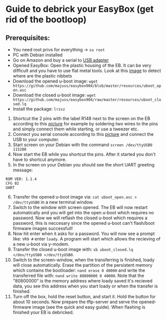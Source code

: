 # Guide to debrick your EasyBox (get rid of the bootloop)

## Prerequisites:
- You need root privs for everything -> `su root`
- PC with Debian installed
- Go on Amazon and buy a serial to [USB adapter](https://www.amazon.de/SODIAL-USB-TTL-Konverter-Modul-eingebautem-CP2102/dp/B008RF73CS/)
- Opened EasyBox: Open the plastic housing of the EB. It can be very difficult and you have to use flat metal tools. Look at this [image](http://www0.xup.in/exec/ximg.php?fid=50621562) to detect where are the plastic nibbets
- Download the opened u-boot image: `wget https://github.com/majuss/easybox904/blob/master/resources/uboot_open.asc`
- Download the closed u-boot image: `wget https://github.com/majuss/easybox904/raw/master/resources/uboot_closed.lq`
- Install the package: `lrzsz`

1. Shortcut the 2 pins with the label R148 next to the screen on the EB according to this [picture](https://wiki.openwrt.org/_media/media/arcadyan/eb904xdsl_pcb_r148_uart.jpg?w=500&tok=318f3d) for example by soldering two wires to the pins and simply connect them while starting, or use a tweezer etc.
2. Connect you serial console according to this [picture](https://github.com/majuss/easybox904/blob/master/serial.JPG?raw=true) and connect the USB to your computer.
3. Start screen on your Debian with the command `screen /dev/ttyUSB0 115200`
4. Now start the EB while you shortcut the pins. After it started you don't have to shortcut anymore.
5. In the screen on your Debian you should see the short UART greeting message:
```
ROM VER: 1.1.4
CFG 02
UART
```
6. Transfer the opened u-boot image via: `cat uboot_open.asc > /dev/ttyUSB0` in a new terminal window.
7. Switch to the window with screen opened. The EB will now restart automatically and you will get into the open u-boot which requires no password. Now we will reflash the closed u-boot which requires a password, this is neccesary since the opened u-boot can't flash/boot firmware images successfull!
8. Now hit enter when it asks for a password. You will now see a prompt like: `VR9 #` enter `loady`. A program will start which allows the recieving of a new u-boot via y-modem.
9. Transfer the closed u-boot image with: `sb uboot_closed.lq </dev/ttyUSB0 >/dev/ttyUSB0`.
10. Switch to the screen-window, when the transferring is finished, loady will close automatically. Erase the partition of the persistent memory which contains the bootloader: `nand erase 0 d0000` and write the transferred file with: `nand write 80800000 0 40000`. Note that the "80800000" is the memory address where loady saved it's recieved data, you see this address when you start loady or when the transfer is finished.
11. Turn off the box, hold the reset button, and start it. Hold the button for about 10 seconds. Now prepare the tftp-server and serve the opened-firmware image (see the quick and easy guide). When flashing is finished your EB is debricked.